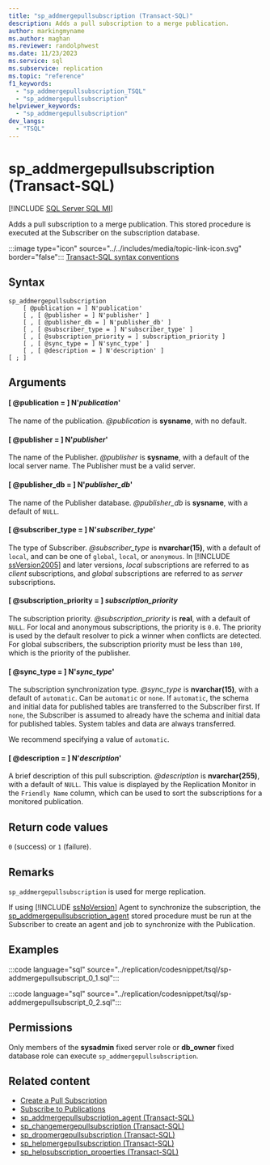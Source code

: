 ```yaml
---
title: "sp_addmergepullsubscription (Transact-SQL)"
description: Adds a pull subscription to a merge publication.
author: markingmyname
ms.author: maghan
ms.reviewer: randolphwest
ms.date: 11/23/2023
ms.service: sql
ms.subservice: replication
ms.topic: "reference"
f1_keywords:
  - "sp_addmergepullsubscription_TSQL"
  - "sp_addmergepullsubscription"
helpviewer_keywords:
  - "sp_addmergepullsubscription"
dev_langs:
  - "TSQL"
---
```

# sp_addmergepullsubscription (Transact-SQL)

[!INCLUDE [SQL Server SQL MI](../../includes/applies-to-version/sql-asdbmi.md)]

Adds a pull subscription to a merge publication. This stored procedure is executed at the Subscriber on the subscription database.

:::image type="icon" source="../../includes/media/topic-link-icon.svg" border="false"::: [Transact-SQL syntax conventions](../../t-sql/language-elements/transact-sql-syntax-conventions-transact-sql.md)

## Syntax

```syntaxsql
sp_addmergepullsubscription
    [ @publication = ] N'publication'
    [ , [ @publisher = ] N'publisher' ]
    [ , [ @publisher_db = ] N'publisher_db' ]
    [ , [ @subscriber_type = ] N'subscriber_type' ]
    [ , [ @subscription_priority = ] subscription_priority ]
    [ , [ @sync_type = ] N'sync_type' ]
    [ , [ @description = ] N'description' ]
[ ; ]
```

## Arguments

#### [ @publication = ] N'*publication*'

The name of the publication. *@publication* is **sysname**, with no default.

#### [ @publisher = ] N'*publisher*'

The name of the Publisher. *@publisher* is **sysname**, with a default of the local server name. The Publisher must be a valid server.

#### [ @publisher_db = ] N'*publisher_db*'

The name of the Publisher database. *@publisher_db* is **sysname**, with a default of `NULL`.

#### [ @subscriber_type = ] N'*subscriber_type*'

The type of Subscriber. *@subscriber_type* is **nvarchar(15)**, with a default of `local`, and can be one of `global`, `local`, or `anonymous`. In [!INCLUDE [ssVersion2005](../../includes/ssversion2005-md.md)] and later versions, *local* subscriptions are referred to as *client* subscriptions, and *global* subscriptions are referred to as *server* subscriptions.

#### [ @subscription_priority = ] *subscription_priority*

The subscription priority. *@subscription_priority* is **real**, with a default of `NULL`. For local and anonymous subscriptions, the priority is `0.0`. The priority is used by the default resolver to pick a winner when conflicts are detected. For global subscribers, the subscription priority must be less than `100`, which is the priority of the publisher.

#### [ @sync_type = ] N'*sync_type*'

The subscription synchronization type. *@sync_type* is **nvarchar(15)**, with a default of `automatic`. Can be `automatic` or `none`. If `automatic`, the schema and initial data for published tables are transferred to the Subscriber first. If `none`, the Subscriber is assumed to already have the schema and initial data for published tables. System tables and data are always transferred.

We recommend specifying a value of `automatic`.

#### [ @description = ] N'*description*'

A brief description of this pull subscription. *@description* is **nvarchar(255)**, with a default of `NULL`. This value is displayed by the Replication Monitor in the `Friendly Name` column, which can be used to sort the subscriptions for a monitored publication.

## Return code values

`0` (success) or `1` (failure).

## Remarks

`sp_addmergepullsubscription` is used for merge replication.

If using [!INCLUDE [ssNoVersion](../../includes/ssnoversion-md.md)] Agent to synchronize the subscription, the [sp_addmergepullsubscription_agent](sp-addmergepullsubscription-agent-transact-sql.md) stored procedure must be run at the Subscriber to create an agent and job to synchronize with the Publication.

## Examples

:::code language="sql" source="../replication/codesnippet/tsql/sp-addmergepullsubscript_0_1.sql":::

:::code language="sql" source="../replication/codesnippet/tsql/sp-addmergepullsubscript_0_2.sql":::

## Permissions

Only members of the **sysadmin** fixed server role or **db_owner** fixed database role can execute `sp_addmergepullsubscription`.

## Related content

- [Create a Pull Subscription](../replication/create-a-pull-subscription.md)
- [Subscribe to Publications](../replication/subscribe-to-publications.md)
- [sp_addmergepullsubscription_agent (Transact-SQL)](sp-addmergepullsubscription-agent-transact-sql.md)
- [sp_changemergepullsubscription (Transact-SQL)](sp-changemergepullsubscription-transact-sql.md)
- [sp_dropmergepullsubscription (Transact-SQL)](sp-dropmergepullsubscription-transact-sql.md)
- [sp_helpmergepullsubscription (Transact-SQL)](sp-helpmergepullsubscription-transact-sql.md)
- [sp_helpsubscription_properties (Transact-SQL)](sp-helpsubscription-properties-transact-sql.md)

